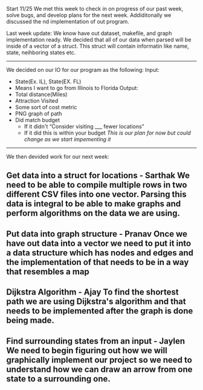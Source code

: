 Start 11/25 We met this week to check in on progress of our past week, solve bugs, and develop plans for the next week. Addiditonally we discussed the nd implementation of out program.

Last week update: 
We know have out dataset, makefile, and graph implementation ready. We decided that all of our data when parsed will be inside of a vector of a struct. This struct will contain informatin like name, state, neihboring states etc. 

-----------------------------------------------------------------------

We decided on our IO for our program as the following: 
Input: 
- State(Ex. IL), State(EX. FL)
-   Means I want to go from Illinois to Florida
Output: 
- Total distance(Miles)
- Attraction Visited
- Some sort of cost metric
- PNG graph of path
- Did match budget
  - If it didn't “Consider visiting ___ fewer locations”
  - If it did this is within your budget
*This is our plan for now but could change as we start impementing it*

-----------------------------------------------------------------------

We then devided work for our next week: 


Get data into a struct for locations - Sarthak
We need to be able to compile multiple rows in two different CSV files into one vector. Parsing this data is integral to be able to make graphs and perform algorithms on the data we are using. 
-----------------------------------------------------------------------

Put data into graph structure - Pranav
Once we have out data into a vector we need to put it into a data structure which has nodes and edges and the implementation of that needs to be in a way that resembles a map
-----------------------------------------------------------------------

Dijkstra Algorithm - Ajay
To find the shortest path we are using Dijkstra's algorithm and that needs to be implemented after the graph is done being made. 
-----------------------------------------------------------------------

Find surrounding states from an input - Jaylen
We need to begin figuring out how we will graphically implement our project so we need to understand how we can draw an arrow from one state to a surrounding one. 
-----------------------------------------------------------------------

